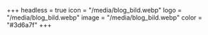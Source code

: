 +++
headless = true
icon = "/media/blog_bild.webp"
logo = "/media/blog_bild.webp"
image = "/media/blog_bild.webp"
color = "#3d6a7f"
+++
